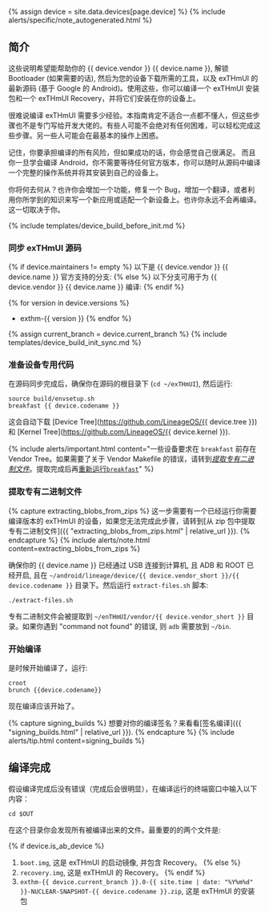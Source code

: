 {% assign device = site.data.devices[page.device] %}
{% include alerts/specific/note_autogenerated.html %}

## 简介

这些说明希望能帮助你的 {{ device.vendor }} {{ device.name }}, 解锁 Bootloader (如果需要的话), 然后为您的设备下载所需的工具，以及 exTHmUI 的最新源码 (基于 Google 的 Android)。使用这些，你可以编译一个 exTHmUI 安装包和一个 exTHmUI Recovery，并将它们安装在你的设备上。

很难说编译 exTHmUI 需要多少经验。本指南肯定不适合一点都不懂人，但这些步骤也不是专门写给开发大佬的。有些人可能不会绝对有任何困难，可以轻松完成这些步骤。另一些人可能会在最基本的操作上困惑。

记住，你要承担编译的所有风险，但如果成功的话，你会感觉自己很满足。
而且你一旦学会编译 Android，你不需要等待任何官方版本，你可以随时从源码中编译一个完整的操作系统并将其安装到自己的设备上。

你将何去何从？也许你会增加一个功能，修复一个 Bug，增加一个翻译，或者利用你所学到的知识来写一个新应用或适配一个新设备上。也许你永远不会再编译。这一切取决于你。

{% include templates/device_build_before_init.md %}

### 同步 exTHmUI 源码

{% if device.maintainers != empty %}
以下是 {{ device.vendor }} {{ device.name }} 官方支持的分支:
{% else %}
以下分支可用于为 {{ device.vendor }} {{ device.name }} 编译:
{% endif %}

{% for version in device.versions %}
* exthm-{{ version }}
{% endfor %}

{% assign current_branch = device.current_branch %}
{% include templates/device_build_init_sync.md %}

### 准备设备专用代码

在源码同步完成后，确保你在源码的根目录下 (`cd ~/exTHmUI`), 然后运行:

```
source build/envsetup.sh
breakfast {{ device.codename }}
```

这会自动下载 [Device Tree](https://github.com/LineageOS/{{ device.tree }}) 和 [Kernel Tree](https://github.com/LineageOS/{{ device.kernel }}).

{% include alerts/important.html content="一些设备要求在 `breakfast` 前存在 Vendor Tree。如果需要了关于 Vendor Makefile 的错误，请转到[_提取专有二进制文件_](#extract-proprietary-blobs)。提取完成后再[重新运行`breakfast`](#prepare-the-device-specific-code)" %}

### 提取专有二进制文件

{% capture extracting_blobs_from_zips %}
这一步需要有一个已经运行你需要编译版本的 exTHmUI 的设备，如果您无法完成此步骤，请转到[从 zip 包中提取专有二进制文件]({{ "extracting_blobs_from_zips.html" | relative_url }}).
{% endcapture %}
{% include alerts/note.html content=extracting_blobs_from_zips %}

确保你的 {{ device.name }} 已经通过 USB 连接到计算机, 且 ADB 和 ROOT 已经开启, 且在 `~/android/lineage/device/{{ device.vendor_short }}/{{ device.codename }}` 目录下。然后运行 `extract-files.sh` 脚本:

```
./extract-files.sh
```

专有二进制文件会被提取到 `~/enTHmUI/vendor/{{ device.vendor_short }}` 目录。如果你遇到 "command not found" 的错误, 则 `adb` 需要放到 `~/bin`.


### 开始编译

是时候开始编译了，运行:

```
croot
brunch {{device.codename}}
```

现在编译应该开始了。

{% capture signing_builds %}
想要对你的编译签名？来看看[签名编译]({{ "signing_builds.html" | relative_url }}).
{% endcapture %}
{% include alerts/tip.html content=signing_builds %}

## 编译完成

假设编译完成后没有错误（完成后会很明显），在编译运行的终端窗口中输入以下内容：

```
cd $OUT
```

在这个目录你会发现所有被编译出来的文件。最重要的的两个文件是:

{% if device.is_ab_device %}
1. `boot.img`, 这是 exTHmUI 的启动镜像, 并包含 Recovery。
{% else %}
1. `recovery.img`, 这是 exTHmUI 的 Recovery。
{% endif %}
2. `exthm-{{ device.current_branch }}.0-{{ site.time | date: "%Y%m%d" }}-NUCLEAR-SNAPSHOT-{{ device.codename }}.zip`, 这是 exTHmUI 的安装包
